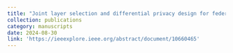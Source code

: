 ```yaml
---
title: "Joint layer selection and differential privacy design for federated learning over wireless networks"
collection: publications
category: manuscripts
date: 2024-08-30
link: 'https://ieeexplore.ieee.org/abstract/document/10660465'
---
```

